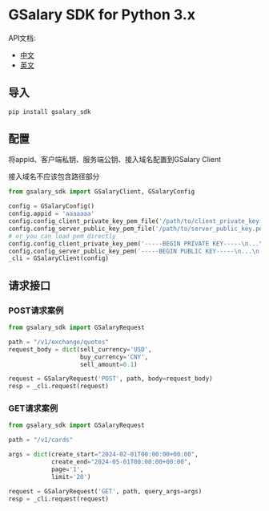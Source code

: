 # GSalary SDK for Python 3.x

API文档:

- [中文](https://api.gsalary.com/doc/index.html?lang=cn)
- [英文](https://api.gsalary.com/doc/index.html?lang=en)

## 导入

```bash
pip install gsalary_sdk
```

## 配置

将appid、客户端私钥、服务端公钥、接入域名配置到GSalary Client

接入域名不应该包含路径部分

```python
from gsalary_sdk import GSalaryClient, GSalaryConfig

config = GSalaryConfig()
config.appid = 'aaaaaaa'
config.config_client_private_key_pem_file('/path/to/client_private_key.pem')
config.config_server_public_key_pem_file('/path/to/server_public_key.pem')
# or you can load pem directly
config.config_client_private_key_pem('-----BEGIN PRIVATE KEY-----\n...\n-----END PRIVATE KEY-----')
config.config_server_public_key_pem('-----BEGIN PUBLIC KEY-----\n...\n-----END PUBLIC KEY-----')
_cli = GSalaryClient(config)
```

## 请求接口

### POST请求案例

```python
from gsalary_sdk import GSalaryRequest

path = "/v1/exchange/quotes"
request_body = dict(sell_currency='USD',
                    buy_currency='CNY',
                    sell_amount=0.1)

request = GSalaryRequest('POST', path, body=request_body)
resp = _cli.request(request)
```

### GET请求案例

```python
from gsalary_sdk import GSalaryRequest

path = "/v1/cards"

args = dict(create_start="2024-02-01T00:00:00+00:00",
            create_end="2024-05-01T00:00:00+00:00",
            page='1',
            limit='20')

request = GSalaryRequest('GET', path, query_args=args)
resp = _cli.request(request)
```